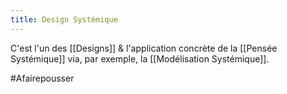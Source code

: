 ```yaml
---
title: Design Systémique
---
```


C'est l'un des [[Designs]] & l'application concrète de la [[Pensée Systémique]] via, par exemple, la [[Modélisation Systémique]].

#Afairepousser
